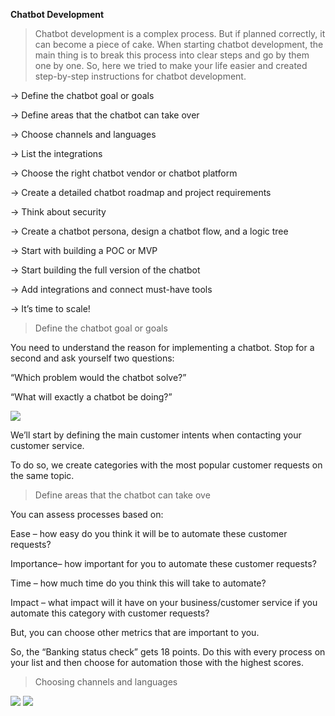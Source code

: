 __Chatbot Development__

>Chatbot development is a complex process. But if planned correctly, it can become a piece of cake. When starting chatbot development, the main thing is to break this process into clear steps and go by them one by one. So, here we tried to make your life easier and created step-by-step instructions for chatbot development.


-> Define the chatbot goal or goals

-> Define areas that the chatbot can take over

-> Choose channels and languages

-> List the integrations

-> Choose the right chatbot vendor or chatbot platform

-> Create a detailed chatbot roadmap and project requirements

-> Think about security

-> Create a chatbot persona, design a chatbot flow, and a logic tree

-> Start with building a POC or MVP

-> Start building the full version of the chatbot

-> Add integrations and connect must-have tools

-> It’s time to scale!



>Define the chatbot goal or goals

You need to understand the reason for implementing a chatbot. Stop for a second and ask yourself two questions: 

“Which problem would the chatbot solve?”

“What will exactly a chatbot be doing?”

<img src=https://lh5.googleusercontent.com/E_FD0Nlz2iwpnCu82sr9VgZxo0zTviTDvRqgYYop-dAGgBi2BS0WpqgSVva12St9Nfx2VpB2sg5qqe2dnPIPawyPnTrV7MImStuyFSZlpbScQorrAQFd2uyu9q_TJA>


We’ll start by defining the main customer intents when contacting your customer service.

To do so, we create categories with the most popular customer requests on the same topic.

>Define areas that the chatbot can take ove

You can assess processes based on:

Ease – how easy do you think it will be to automate these customer requests?

Importance– how important for you to automate these customer requests?

Time – how much time do you think this will take to automate?

Impact – what impact will it have on your business/customer service if you automate this category with customer requests?

But, you can choose other metrics that are important to you.

So, the “Banking status check” gets 18 points.
Do this with every process on your list and then choose for automation those with the highest scores. 

>Choosing channels and languages

<img src=https://botscrew.com/wp-content/uploads/2021/02/channels-1024x276.png>

<img src =https://botscrew.com/wp-content/uploads/2018/09/languages-min-1-882x1024.jpg>
